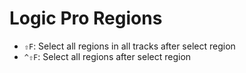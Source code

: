 # Logic Pro Regions

- `⇧F`: Select all regions in all tracks after select region
- `^⇧F`: Select all regions after select region
